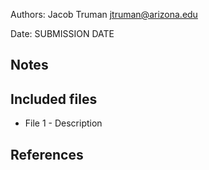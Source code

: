 Authors: 
Jacob Truman [jtruman@arizona.edu](mailto:EMAIL)  

Date: SUBMISSION DATE


## Notes



## Included files

* File 1 - Description


## References


